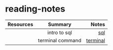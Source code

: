 # reading-notes


|Resources    | Summary          | Notes                |
| :---        |    :----:        |          ---:            |
|       | intro to sql     | [sql](./file/sql.md)          |
|    | terminal command | [terminal](./file/Termenal.md)|


